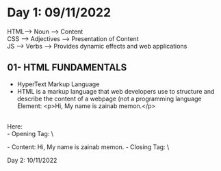 # Day 1: 09/11/2022
HTML--> Noun --> Content <br>
CSS --> Adjectives --> Presentation of Content <br>
JS  --> Verbs --> Provides dynamic effects and web applications <br>
## 01- HTML FUNDAMENTALS
- HyperText Markup Language
- HTML is a markup language that web developers use to structure and describe the content of a webpage (not a programming language
Element: \<p>Hi, My name is zainab memon.\</p> 
<br>
Here: <br>
	- Opening Tag: \<p>
	- Content: Hi, My name is zainab memon.
	- Closing Tag: \</p>


Day 2: 10/11/2022

